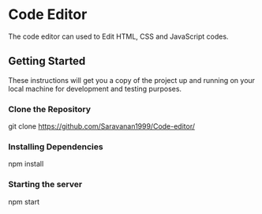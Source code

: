 # Code Editor
The code editor can used to Edit HTML, CSS and JavaScript codes.

## Getting Started
These instructions will get you a copy of the project up and running on your local machine for development and testing purposes.
### Clone the Repository
  git clone https://github.com/Saravanan1999/Code-editor/
### Installing Dependencies
  npm install
### Starting the server
  npm start

